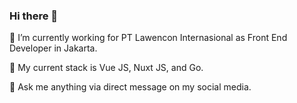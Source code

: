 ### Hi there 👋

🔭 I’m currently working for PT Lawencon Internasional as Front End Developer in Jakarta.

🌱 My current stack is Vue JS, Nuxt JS, and Go.

💬 Ask me anything via direct message on my social media.
<!--
**pujakesuma/pujakesuma** is a ✨ _special_ ✨ repository because its `README.md` (this file) appears on your GitHub profile.

Here are some ideas to get you started:


- 👯 I’m looking to collaborate on ...
- 🤔 I’m looking for help with ...
- 💬 Ask me about ...
- 📫 How to reach me: ...
- 😄 Pronouns: ...
- ⚡ Fun fact: ...
-->
